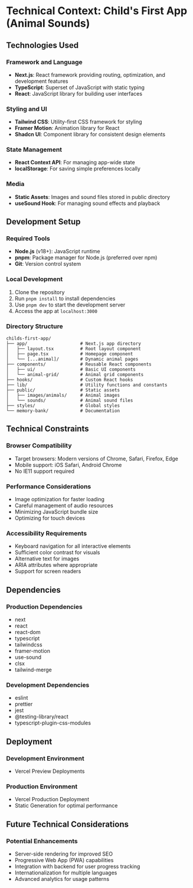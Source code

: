 # Technical Context: Child's First App (Animal Sounds)

## Technologies Used

### Framework and Language
- **Next.js**: React framework providing routing, optimization, and development features
- **TypeScript**: Superset of JavaScript with static typing
- **React**: JavaScript library for building user interfaces

### Styling and UI
- **Tailwind CSS**: Utility-first CSS framework for styling
- **Framer Motion**: Animation library for React
- **Shadcn UI**: Component library for consistent design elements

### State Management
- **React Context API**: For managing app-wide state
- **localStorage**: For saving simple preferences locally

### Media
- **Static Assets**: Images and sound files stored in public directory
- **useSound Hook**: For managing sound effects and playback

## Development Setup

### Required Tools
- **Node.js** (v18+): JavaScript runtime
- **pnpm**: Package manager for Node.js (preferred over npm)
- **Git**: Version control system

### Local Development
1. Clone the repository
2. Run `pnpm install` to install dependencies
3. Use `pnpm dev` to start the development server
4. Access the app at `localhost:3000`

### Directory Structure
```
childs-first-app/
├── app/                    # Next.js app directory
│   ├── layout.tsx          # Root layout component
│   ├── page.tsx            # Homepage component
│   └── [...animal]/        # Dynamic animal pages
├── components/             # Reusable React components
│   ├── ui/                 # Basic UI components
│   └── animal-grid/        # Animal grid components
├── hooks/                  # Custom React hooks
├── lib/                    # Utility functions and constants
├── public/                 # Static assets
│   ├── images/animals/     # Animal images
│   └── sounds/             # Animal sound files
├── styles/                 # Global styles
└── memory-bank/            # Documentation
```

## Technical Constraints

### Browser Compatibility
- Target browsers: Modern versions of Chrome, Safari, Firefox, Edge
- Mobile support: iOS Safari, Android Chrome
- No IE11 support required

### Performance Considerations
- Image optimization for faster loading
- Careful management of audio resources
- Minimizing JavaScript bundle size
- Optimizing for touch devices

### Accessibility Requirements
- Keyboard navigation for all interactive elements
- Sufficient color contrast for visuals
- Alternative text for images
- ARIA attributes where appropriate
- Support for screen readers

## Dependencies

### Production Dependencies
- next
- react
- react-dom
- typescript
- tailwindcss
- framer-motion
- use-sound
- clsx
- tailwind-merge

### Development Dependencies
- eslint
- prettier
- jest
- @testing-library/react
- typescript-plugin-css-modules

## Deployment

### Development Environment
- Vercel Preview Deployments

### Production Environment
- Vercel Production Deployment
- Static Generation for optimal performance

## Future Technical Considerations

### Potential Enhancements
- Server-side rendering for improved SEO
- Progressive Web App (PWA) capabilities
- Integration with backend for user progress tracking
- Internationalization for multiple languages
- Advanced analytics for usage patterns
